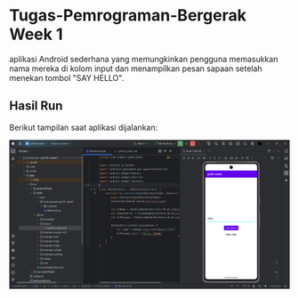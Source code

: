 # Tugas-Pemrograman-Bergerak Week 1
aplikasi Android sederhana yang memungkinkan pengguna memasukkan nama mereka di kolom input dan menampilkan pesan sapaan setelah menekan tombol "SAY HELLO".

## Hasil Run
Berikut tampilan saat aplikasi dijalankan:

![Tampilan Aplikasi](Hasil.png)